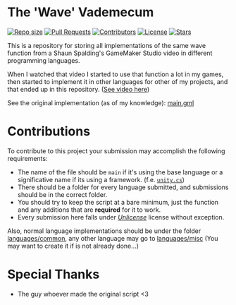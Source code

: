 # The 'Wave' Vademecum
<a href = "https://github.com/AntikoreDev/wave" onClick = "return false"><img alt = "Repo size" src = "https://img.shields.io/github/repo-size/AntikoreDev/wave"></a>
<a href = "https://github.com/AntikoreDev/wave/pulls"><img alt = "Pull Requests" src = "https://img.shields.io/github/issues-pr/AntikoreDev/wave"></a>
<a href = "https://github.com/AntikoreDev/wave/graphs/contributors"><img alt = "Contributors" src = "https://img.shields.io/github/contributors/AntikoreDev/wave"></a>
<a href = "https://github.com/AntikoreDev/wave/LICENSE.md"><img alt = "License" src = "https://img.shields.io/github/license/AntikoreDev/wave"></a>
<a href = "https://github.com/AntikoreDev/wave/stargazers"><img alt = "Stars" src = "https://img.shields.io/github/stars/AntikoreDev/wave"></a>

This is a repository for storing all implementations of the same wave function from a Shaun Spalding's GameMaker Studio video in different programming languages.

When I watched that video I started to use that function a lot in my games, then started to implement it in other languages for other of my projects, and that ended up in this repository. ([See video here](https://youtu.be/2FroAhEsuE8?t=268))

See the original implementation (as of my knowledge): [main.gml](./languages/common/gml/main.gml) 

# Contributions
To contribute to this project your submission may accomplish the following requirements:
- The name of the file should be `main` if it's using the base language or a significative name if its using a framework. (f.e. [`unity.cs`](./languages/common/csharp/unity.cs))
- There should be a folder for every language submitted, and submissions should be in the correct folder.
- You should try to keep the script at a bare minimum, just the function and any additions that are **required** for it to work.
- Every submission here falls under _[Unlicense](https://unlicense.org/)_ license without exception. 

Also, normal language implementations should be under the folder [languages/common](./languages/common), any other language may go to [languages/misc](./languages/misc) (You may want to create it if is not already done...)

# Special Thanks
- The guy whoever made the original script <3
